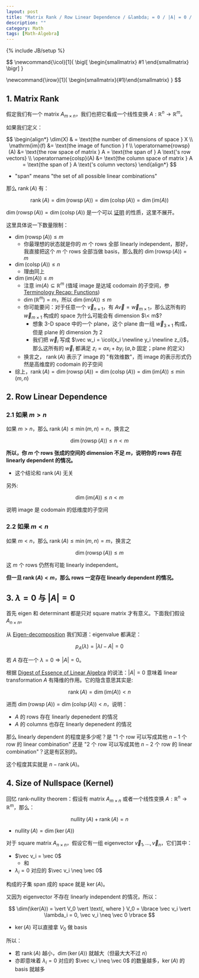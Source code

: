 ```yaml
---
layout: post
title: "Matrix Rank / Row Linear Dependence / &lambda; = 0 / |A| = 0 / Size of Nullspace (Kernel)"
description: ""
category: Math
tags: [Math-Algebra]
---
```

{% include JB/setup %}

$$
\newcommand{\icol}[1]{
  \bigl[ \begin{smallmatrix} #1 \end{smallmatrix} \bigr]
}

\newcommand{\irow}[1]{
  \begin{smallmatrix}(#1)\end{smallmatrix}
}
$$

## 1. Matrix Rank

假定我们有一个 matrix $A_{m \times n}$，我们也把它看成一个线性变换 $A: \mathbb{R}^n \to \mathbb{R}^m$。

如果我们定义：

$$
\begin{align*}
\dim(X) & = \text{the number of dimensions of space } X \\
\mathrm{im}(f) &= \text{the image of function } f \\
\operatorname{rowsp}(A) &= \text{the row space of matrix } A = \text{the span of } A \text{'s row vectors} \\
\operatorname{colsp}(A) &= \text{the column space of matrix } A = \text{the span of } A \text{'s column vectors}
\end{align*}
$$

- "span" means "the set of all possible linear combinations"

那么 $\operatorname{rank}(A)$ 有：

$$
\operatorname{rank}(A) = \dim(\operatorname{rowsp}(A)) = \dim(\operatorname{colsp}(A)) = \dim(\mathrm{im}(A))
$$

$\dim(\operatorname{rowsp}(A)) = \dim(\operatorname{colsp}(A))$ 是一个可以 [证明](https://en.wikipedia.org/wiki/Rank_(linear_algebra)#Proofs_that_column_rank_=_row_rank) 的性质，这里不展开。

这里具体说一下数量限制：

- $\dim(\operatorname{rowsp}(A)) \leq m$
    - 你最理想的状态就是你的 $m$ 个 rows 全部 linearly independent，那好，我直接把这个 $m$ 个 rows 全部当做 basis，那么我的 $\dim(\operatorname{rowsp}(A)) = m$
- $\dim(\operatorname{colsp}(A)) \leq n$
    - 理由同上
- $\dim(\mathrm{im}(A)) \leq m$
    - 注意 $\mathrm{im}(A) \subseteq \mathbb{R}^m$ (值域 image 是达域 codomain 的子空间，参 [Terminology Recap: Functions](http://yaoyao.codes/math/2018/10/06/terms-of-functions))
    - $\dim(\mathbb{R}^m) = m$，所以 $\dim(\mathrm{im}(A)) \leq m$
    - 你可能要问：对于任意一个 $\vec v_{n \times 1}$，有 $A \vec v = \vec w_{m \times 1}$，那么这所有的 $\vec w_{m \times 1}$ 构成的 space 为什么可能会有 dimension $\< m$?
        - 想象 3-D space 中的一个 plane，这个 plane 由一组 $\vec w_{3 \times 1}$ 构成，但是 plane 的 dimension 为 2
        - 我们把 $\vec w_i$ 写成 $\vec w_i = \icol{x_i \newline y_i \newline z_i}$，那么这所有的 $\vec w_i$ 都满足 $z_i = a x_i + b y_i$ ($a, b$ 固定；plane 的定义)
    - 换言之， $\operatorname{rank}(A)$ 表示了 image 的 "有效维数"，而 image 的表示形式仍然是高维度的 codomain 的子空间
- 综上，$\operatorname{rank}(A) = \dim(\operatorname{rowsp}(A)) = \dim(\operatorname{colsp}(A)) = \dim(\mathrm{im}(A)) \leq \min(m, n)$

## 2. Row Linear Dependence

### 2.1 如果 $m > n$

如果 $m > n$，那么 $\operatorname{rank}(A) \leq \min(m, n) = n$，换言之

$$
\dim(\operatorname{rowsp}(A)) \leq n < m
$$

**所以，你 $m$ 个 rows 张成的空间的 dimension 不足 $m$，说明你的 rows 存在 linearly dependent 的情况。**

- 这个结论和 $\operatorname{rank}(A)$ 无关

另外:

$$
\dim(\mathrm{im}(A)) \leq n < m
$$

说明 image 是 codomain 的低维度的子空间

### 2.2 如果 $m < n$

如果 $m < n$，那么 $\operatorname{rank}(A) \leq \min(m, n) = m$，换言之

$$
\dim(\operatorname{rowsp}(A)) \leq m
$$

这 $m$ 个 rows 仍然有可能 linearly independent。

**但一旦 $\operatorname{rank}(A) < m$，那么 rows 一定存在 linearly dependent 的情况。**

## 3. $\lambda = 0$ 与 $\vert A \vert = 0$

首先 eigen 和 determinant 都是只对 square matrix 才有意义。下面我们假设 $A_{n \times n}$。

从 [Eigen-decomposition](/math/2018/09/10/eigen-decomposition) 我们知道：eigenvalue 都满足：

$$
p_A(\lambda) = \vert \lambda I - A \vert = 0
$$

若 $A$ 存在一个 $\lambda = 0 \Rightarrow \vert A \vert = 0$。

根据 [Digest of Essence of Linear Algebra](/math/2016/11/17/digest-of-essence-of-linear-algebra) 的说法：$\vert A \vert = 0$ 意味着 linear transformation $A$ 有降维的作用。它的隐含意思其实是:

$$
\operatorname{rank}(A) = \dim(\mathrm{im}(A)) < n
$$

进而 $\dim(\operatorname{rowsp}(A)) = \dim(\operatorname{colsp}(A)) < n$，说明：

- $A$ 的 rows 存在 linearly depenedent 的情况
- $A$ 的 columns 也存在 linearly depenedent 的情况

那么 linearly dependent 的程度是多少呢？是 "1 个 row 可以写成其他 $n-1$ 个 row 的 linear combination" 还是 "2 个 row 可以写成其他 $n-2$ 个 row 的 linear combination"？这是有区别的。

这个程度其实就是 $n - \operatorname{rank}(A)$。

## 4. Size of Nullspace (Kernel)

回忆 rank-nullity theorem：假设有 matrix $A_{m \times n}$ 或者一个线性变换 $A: \mathbb{R}^n \to \mathbb{R}^m$，那么：

$$
\operatorname{nullity}(A) + \operatorname{rank}(A) = n
$$

- $\operatorname{nullity}(A) = \dim(\ker(A))$ 

对于 square matrix $A_{n \times n}$，假设它有一组 eigenvector $\vec v_1, \dots, \vec v_n$，它们其中：

- $\vec v_i = \vec 0$ 
    - 和 
- $\lambda_i = 0$ 对应的 $\vec v_i \neq \vec 0$

构成的子集 span 成的 space 就是 $\ker(A)$。

又因为 eigenvector 不存在 linearly independent 的情况，所以：

$$
\dim(\ker(A)) = \vert V_0 \vert \text{, where } V_0 = \lbrace \vec v_i \vert \lambda_i = 0, \vec v_i \neq \vec 0 \rbrace
$$

- $\ker(A)$ 可以直接拿 $V_0$ 做 basis

所以：

- 若 $\operatorname{rank}(A)$ 越小，$\dim(\ker(A))$ 就越大（但最大大不过 $n$）
- 亦即意味着 $\lambda_i = 0$ 对应的 $\vec v_i \neq \vec 0$ 的数量越多，$\ker(A)$ 的 basis 就越多